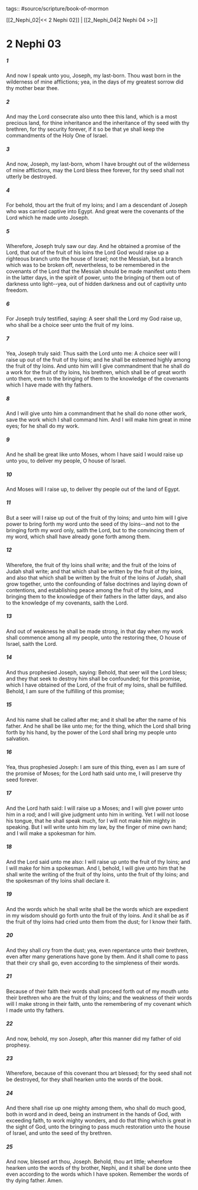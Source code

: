 tags:: #source/scripture/book-of-mormon

[[2_Nephi_02|<< 2 Nephi 02]] | [[2_Nephi_04|2 Nephi 04 >>]]

# 2 Nephi 03

##### 1

And now I speak unto you, Joseph, my last-born. Thou wast born in the wilderness of mine afflictions; yea, in the days of my greatest sorrow did thy mother bear thee.

##### 2

And may the Lord consecrate also unto thee this land, which is a most precious land, for thine inheritance and the inheritance of thy seed with thy brethren, for thy security forever, if it so be that ye shall keep the commandments of the Holy One of Israel.

##### 3

And now, Joseph, my last-born, whom I have brought out of the wilderness of mine afflictions, may the Lord bless thee forever, for thy seed shall not utterly be destroyed.

##### 4

For behold, thou art the fruit of my loins; and I am a descendant of Joseph who was carried captive into Egypt. And great were the covenants of the Lord which he made unto Joseph.

##### 5

Wherefore, Joseph truly saw our day. And he obtained a promise of the Lord, that out of the fruit of his loins the Lord God would raise up a righteous branch unto the house of Israel; not the Messiah, but a branch which was to be broken off, nevertheless, to be remembered in the covenants of the Lord that the Messiah should be made manifest unto them in the latter days, in the spirit of power, unto the bringing of them out of darkness unto light--yea, out of hidden darkness and out of captivity unto freedom.

##### 6

For Joseph truly testified, saying: A seer shall the Lord my God raise up, who shall be a choice seer unto the fruit of my loins.

##### 7

Yea, Joseph truly said: Thus saith the Lord unto me: A choice seer will I raise up out of the fruit of thy loins; and he shall be esteemed highly among the fruit of thy loins. And unto him will I give commandment that he shall do a work for the fruit of thy loins, his brethren, which shall be of great worth unto them, even to the bringing of them to the knowledge of the covenants which I have made with thy fathers.

##### 8

And I will give unto him a commandment that he shall do none other work, save the work which I shall command him. And I will make him great in mine eyes; for he shall do my work.

##### 9

And he shall be great like unto Moses, whom I have said I would raise up unto you, to deliver my people, O house of Israel.

##### 10

And Moses will I raise up, to deliver thy people out of the land of Egypt.

##### 11

But a seer will I raise up out of the fruit of thy loins; and unto him will I give power to bring forth my word unto the seed of thy loins--and not to the bringing forth my word only, saith the Lord, but to the convincing them of my word, which shall have already gone forth among them.

##### 12

Wherefore, the fruit of thy loins shall write; and the fruit of the loins of Judah shall write; and that which shall be written by the fruit of thy loins, and also that which shall be written by the fruit of the loins of Judah, shall grow together, unto the confounding of false doctrines and laying down of contentions, and establishing peace among the fruit of thy loins, and bringing them to the knowledge of their fathers in the latter days, and also to the knowledge of my covenants, saith the Lord.

##### 13

And out of weakness he shall be made strong, in that day when my work shall commence among all my people, unto the restoring thee, O house of Israel, saith the Lord.

##### 14

And thus prophesied Joseph, saying: Behold, that seer will the Lord bless; and they that seek to destroy him shall be confounded; for this promise, which I have obtained of the Lord, of the fruit of my loins, shall be fulfilled. Behold, I am sure of the fulfilling of this promise;

##### 15

And his name shall be called after me; and it shall be after the name of his father. And he shall be like unto me; for the thing, which the Lord shall bring forth by his hand, by the power of the Lord shall bring my people unto salvation.

##### 16

Yea, thus prophesied Joseph: I am sure of this thing, even as I am sure of the promise of Moses; for the Lord hath said unto me, I will preserve thy seed forever.

##### 17

And the Lord hath said: I will raise up a Moses; and I will give power unto him in a rod; and I will give judgment unto him in writing. Yet I will not loose his tongue, that he shall speak much, for I will not make him mighty in speaking. But I will write unto him my law, by the finger of mine own hand; and I will make a spokesman for him.

##### 18

And the Lord said unto me also: I will raise up unto the fruit of thy loins; and I will make for him a spokesman. And I, behold, I will give unto him that he shall write the writing of the fruit of thy loins, unto the fruit of thy loins; and the spokesman of thy loins shall declare it.

##### 19

And the words which he shall write shall be the words which are expedient in my wisdom should go forth unto the fruit of thy loins. And it shall be as if the fruit of thy loins had cried unto them from the dust; for I know their faith.

##### 20

And they shall cry from the dust; yea, even repentance unto their brethren, even after many generations have gone by them. And it shall come to pass that their cry shall go, even according to the simpleness of their words.

##### 21

Because of their faith their words shall proceed forth out of my mouth unto their brethren who are the fruit of thy loins; and the weakness of their words will I make strong in their faith, unto the remembering of my covenant which I made unto thy fathers.

##### 22

And now, behold, my son Joseph, after this manner did my father of old prophesy.

##### 23

Wherefore, because of this covenant thou art blessed; for thy seed shall not be destroyed, for they shall hearken unto the words of the book.

##### 24

And there shall rise up one mighty among them, who shall do much good, both in word and in deed, being an instrument in the hands of God, with exceeding faith, to work mighty wonders, and do that thing which is great in the sight of God, unto the bringing to pass much restoration unto the house of Israel, and unto the seed of thy brethren.

##### 25

And now, blessed art thou, Joseph. Behold, thou art little; wherefore hearken unto the words of thy brother, Nephi, and it shall be done unto thee even according to the words which I have spoken. Remember the words of thy dying father. Amen.
